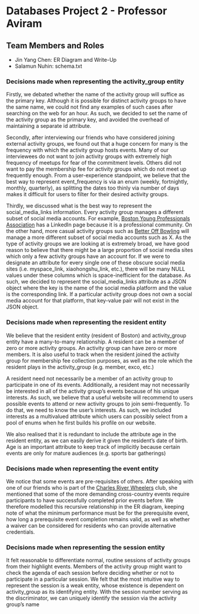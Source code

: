 # Databases Project 2 - Professor Aviram

## Team Members and Roles

- Jin Yang Chen: ER Diagram and Write-Up
- Salamun Nuhin: schema.txt

### Decisions made when representing the activity_group entity

Firstly, we debated whether the name of the activity group will suffice as the primary key. Although it is possible for distinct activity groups to have the same name, we could not find any examples of such cases after searching on the web for an hour. As such, we decided to set the name of the activity group as the primary key, and avoided the overhead of maintaining a separate id attribute.

Secondly, after interviewing our friends who have considered joining external activity groups, we found out that a huge concern for many is the frequency with which the activity group hosts events. Many of our interviewees do not want to join activity groups with extremely high frequency of meetups for fear of the commitment levels. Others did not want to pay the membership fee for activity groups which do not meet up frequently enough. From a user-experience standpoint, we believe that the best way to represent event_frequency is via an enum (weekly, fortnightly, monthly, quarterly), as splitting the dates too thinly via number of days makes it difficult for users to filter for their desired activity groups.

Thirdly, we discussed what is the best way to represent the social_media_links
information. Every activity group manages a different subset of social media accounts. For example, [Boston Young Professionals Association](https://bostonypa.com/) has a LinkedIn page because it is a professional community. On the other hand, more casual activity groups such as [Better Off Bowling](https://www.betteroffbowling.com/boston) will manage a more different subset of social media accounts such as X. As the type of activity groups we are looking at is extremely broad, we have good reason to believe that there might be a large proportion of social media sites which only a few activity groups have an account for. If we were to designate an attribute for every single one of these obscure social media sites (i.e. myspace_link, xiaohongshu_link, etc.), there will be many NULL values under these columns which is space-inefficient for the database. As such, we decided to represent the social_media_links attribute as a JSON object where the key is the name of the social media platform and the value is the corresponding link. If a particular activity group does not own a social media account for that platform, that key-value pair will not exist in the JSON object.

### Decisions made when representing the resident entity

We believe that the resident entity (resident of Boston) and activity_group entity have a many-to-many relationship. A resident can be a member of zero or more activity groups. An activity group can have zero or more members. It is also useful to track when the resident joined the activity group for membership fee collection purposes, as well as the role which the resident plays in the activity_group (e.g. member, exco, etc.)

A resident need not necessarily be a member of an activity group to participate in one of its events. Additionally, a resident may not necessarily be interested in all of the activity group’s events because of his unique interests. As such, we believe that a useful website will recommend to users possible events to attend or new activity groups to join semi-frequently. To do that, we need to know the user’s interests. As such, we included interests as a multivalued attribute which users can possibly select from a pool of enums when he first builds his profile on our website.

We also realised that it is redundant to include the attribute age in the resident entity, as we can easily derive it given the resident’s date of birth. Age is an important attribute to keep track of implicitly because certain events are only for mature audiences (e.g. sports bar gatherings)

### Decisions made when representing the event entity

We notice that some events are pre-requisites of others. After speaking with one of our friends who is part of the [Charles River Wheelers](https://crw.org/) club, she mentioned that some of the more demanding cross-country events require participants to have successfully completed prior events before. We therefore modelled this recursive relationship in the ER diagram, keeping note of what the minimum performance must be for the prerequisite event, how long a prerequisite event completion remains valid, as well as whether a waiver can be considered for residents who can provide alternative credentials.

### Decisions made when representing the session entity

It felt reasonable to differentiate normal, routine sessions of activity groups from their highlight events. Members of the activity group might want to check the agenda of each session before deciding whether or not to participate in a particular session. We felt that the most intuitive way to represent the session is a weak entity, whose existence is dependent on activity_group as its identifying entity. With the session number serving as the discriminator, we can uniquely identify the session via the activity group’s name
